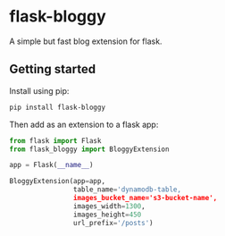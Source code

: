 # flask-bloggy

A simple but fast blog extension for flask.

## Getting started

Install using pip:

```bash
pip install flask-bloggy
```

Then add as an extension to a flask app:

```python
from flask import Flask
from flask_bloggy import BloggyExtension

app = Flask(__name__)

BloggyExtension(app=app,
                table_name='dynamodb-table,
                images_bucket_name='s3-bucket-name',
                images_width=1300,
                images_height=450
                url_prefix='/posts')

```
